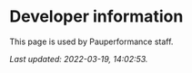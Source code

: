 <!-- This page is automatically generated by Myr: do not update it manually. Changes directly applied here will be lost. -->
# Developer information

This page is used by Pauperformance staff.

*Last updated: 2022-03-19, 14:02:53.*
